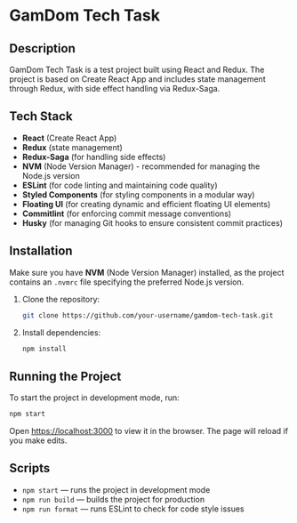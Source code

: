 
# GamDom Tech Task

## Description
GamDom Tech Task is a test project built using React and Redux. The project is based on Create React App and includes state management through Redux, with side effect handling via Redux-Saga.

## Tech Stack
- **React** (Create React App)
- **Redux** (state management)
- **Redux-Saga** (for handling side effects)
- **NVM** (Node Version Manager) - recommended for managing the Node.js version
- **ESLint** (for code linting and maintaining code quality)
- **Styled Components** (for styling components in a modular way)
- **Floating UI** (for creating dynamic and efficient floating UI elements)
- **Commitlint** (for enforcing commit message conventions)
- **Husky** (for managing Git hooks to ensure consistent commit practices)

## Installation

Make sure you have **NVM** (Node Version Manager) installed, as the project contains an `.nvmrc` file specifying the preferred Node.js version.

1. Clone the repository:
   ```bash
   git clone https://github.com/your-username/gamdom-tech-task.git
   ```

2. Install dependencies:
   ```bash
   npm install
   ```

## Running the Project

To start the project in development mode, run:
```bash
npm start
```
Open [https://localhost:3000](http://localhost:3000) to view it in the browser. The page will reload if you make edits.

## Scripts

- `npm start` — runs the project in development mode
- `npm run build` — builds the project for production
- `npm run format` — runs ESLint to check for code style issues
